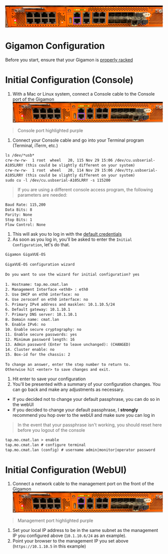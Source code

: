 ![](../../images/gigamon-console.png)  

# Gigamon Configuration

Before you start, ensure that your Gigamon is [properly racked](../hardware-assembly.md)

# Initial Configuration (Console)
1. With a Mac or Linux system, connect a Console cable to the Console port of the Gigamon  
![](../../images/gigamon-console.png)  
> Console port highlighted purple  
1. Connect your Console cable and go into your Terminal program (Terminal, iTerm, etc.)
  ```
  ls /dev/*usb*
  crw-rw-rw-  1 root  wheel   20, 115 Nov 29 15:06 /dev/cu.usbserial-A105LRRY (this could be slightly different on your system)
  crw-rw-rw-  1 root  wheel   20, 114 Nov 29 15:06 /dev/tty.usbserial-A105LRRY (this could be slightly different on your system)
  sudo cu -l /dev/cu.usbserial-A105LRRY -s 115200
  ```
> If you are using a different console access program, the following parameters are needed:
  ```
  Baud Rate: 115,200
  Data Bits: 8
  Parity: None
  Stop Bits: 1
  Flow Control: None
  ```
1. This will ask you to log in with the [default credentials](../credentials.md)
1. As soon as you log in, you'll be asked to enter the `Initial Configuration`, let's do that.

  ```
  Gigamon GigaVUE-OS

  GigaVUE-OS configuration wizard

  Do you want to use the wizard for initial configuration? yes

  1. Hostname: tap.mo.cmat.lan
  2. Management Interface <eth0> : eth0
  3. Use DHCP on eth0 interface: no
  4. Use zeroconf on eth0 interface: no
  5. Primary IPv4 address and masklen: 10.1.10.5/24
  6. Default gateway: 10.1.10.1
  7. Primary DNS server: 10.1.10.1
  8. Domain name: cmat.lan
  9. Enable IPv6: no
  10. Enable secure cryptography: no
  11. Enable secure passwords: yes
  12. Minimum password length: 16
  13. Admin password (Enter to leave unchanged): (CHANGED)
  14. Cluster enable: no
  15. Box-id for the chassis: 2

  To change an answer, enter the step number to return to.
  Otherwise hit <enter> to save changes and exit.
  ```
1. Hit enter to save your configuration
1. You'll be presented with a summary of your configuration changes. You can go back and make any adjustments as necessary.  
 - If you decided not to change your default passphrase, you can do so in the webUI
 - If you decided to change your default passphrase, I **strongly** recommend you hop over to the webUI and make sure you can log in
> In the event that your passphrase isn't working, you should reset here before you logout of the console
```
tap.mo.cmat.lan > enable
tap.mo.cmat.lan # configure terminal
tap.mo.cmat.lan (config) # username admin|monitor|operator password
```

# Initial Configuration (WebUI)
1. Connect a network cable to the management port on the front of the Gigamon
![](../../images/gigamon-management.png)
> Management port highlighted purple  
1. Set your local IP address to be in the same subnet as the management IP you configured above (`10.1.10.6/24` as an example).
1. Point your browser to the management IP you set above (`https://10.1.10.5` in this example)
